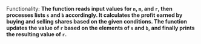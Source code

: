 Functionality: **The function reads input values for `n`, `m`, and `r`, then processes lists `s` and `b` accordingly. It calculates the profit earned by buying and selling shares based on the given conditions. The function updates the value of `r` based on the elements of `s` and `b`, and finally prints the resulting value of `r`.**